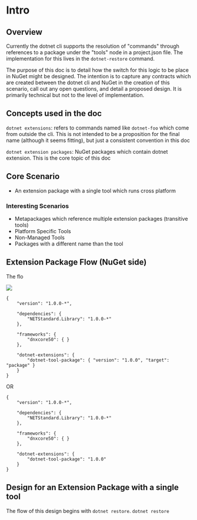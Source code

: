 # Intro

## Overview
Currently the dotnet cli supports the resolution of "commands" through references to a package under the "tools" node in a project.json file. The implementation for this lives in the `dotnet-restore` command.

The purpose of this doc is to detail how the switch for this logic to be place in NuGet might be designed. 
The intention is to capture any contracts which are created between the dotnet cli and NuGet in the creation of this scenario, call out any open questions, and detail a proposed design. It is primarily technical but not to the level of implementation.

## Concepts used in the doc
`dotnet extensions`: refers to commands named like `dotnet-foo` which come from outside the cli. This is not intended to be a proposition for the final name (although it seems fitting), but just a consistent convention in this doc

`dotnet extension packages`: NuGet packages which contain dotnet extension. This is the core topic of this doc

## Core Scenario
- An extension package with a single tool which runs cross platform

### Interesting Scenarios
- Metapackages which reference multiple extension packages (transitive tools)
- Platform Specific Tools
- Non-Managed Tools
- Packages with a different name than the tool

## Extension Package Flow (NuGet side)
The flo

![](https://github.com/brthor/cli-nuget-extensions/basicflow.png)



```
{
    "version": "1.0.0-*",

    "dependencies": {
        "NETStandard.Library": "1.0.0-*"
    },

    "frameworks": {
        "dnxcore50": { }
    },

    "dotnet-extensions": {
        "dotnet-tool-package": { "version": "1.0.0", "target": "package" }
    }
}
```

OR 

```
{
    "version": "1.0.0-*",

    "dependencies": {
        "NETStandard.Library": "1.0.0-*"
    },

    "frameworks": {
        "dnxcore50": { }
    },

    "dotnet-extensions": {
        "dotnet-tool-package": "1.0.0"
    }
}
```

## Design for an Extension Package with a single tool

The flow of this design begins with `dotnet restore`. `dotnet restore` 
